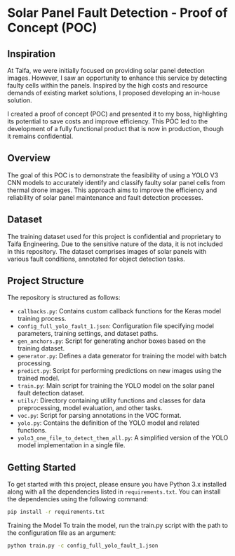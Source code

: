 # Solar Panel Fault Detection - Proof of Concept (POC)

## Inspiration

At Taifa, we were initially focused on providing solar panel detection images. However, I saw an opportunity to enhance this service by detecting faulty cells within the panels. Inspired by the high costs and resource demands of existing market solutions, I proposed developing an in-house solution.

I created a proof of concept (POC) and presented it to my boss, highlighting its potential to save costs and improve efficiency. This POC led to the development of a fully functional product that is now in production, though it remains confidential.

## Overview

The goal of this POC is to demonstrate the feasibility of using a YOLO V3 CNN models to accurately identify and classify faulty solar panel cells from thermal drone images. This approach aims to improve the efficiency and reliability of solar panel maintenance and fault detection processes.

## Dataset

The training dataset used for this project is confidential and proprietary to Taifa Engineering. Due to the sensitive nature of the data, it is not included in this repository. The dataset comprises images of solar panels with various fault conditions, annotated for object detection tasks.

## Project Structure

The repository is structured as follows:

-   `callbacks.py`: Contains custom callback functions for the Keras model training process.
-   `config_full_yolo_fault_1.json`: Configuration file specifying model parameters, training settings, and dataset paths.
-   `gen_anchors.py`: Script for generating anchor boxes based on the training dataset.
-   `generator.py`: Defines a data generator for training the model with batch processing.
-   `predict.py`: Script for performing predictions on new images using the trained model.
-   `train.py`: Main script for training the YOLO model on the solar panel fault detection dataset.
-   `utils/`: Directory containing utility functions and classes for data preprocessing, model evaluation, and other tasks.
-   `voc.py`: Script for parsing annotations in the VOC format.
-   `yolo.py`: Contains the definition of the YOLO model and related functions.
-   `yolo3_one_file_to_detect_them_all.py`: A simplified version of the YOLO model implementation in a single file.

## Getting Started

To get started with this project, please ensure you have Python 3.x installed along with all the dependencies listed in `requirements.txt`. You can install the dependencies using the following command:

```sh
pip install -r requirements.txt
```

Training the Model
To train the model, run the train.py script with the path to the configuration file as an argument:

```sh
python train.py -c config_full_yolo_fault_1.json
```
